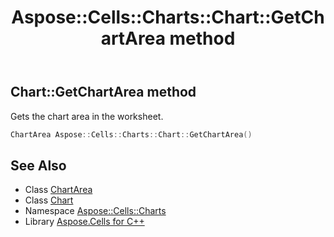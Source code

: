 ﻿---
title: Aspose::Cells::Charts::Chart::GetChartArea method
linktitle: GetChartArea
second_title: Aspose.Cells for C++ API Reference
description: 'Aspose::Cells::Charts::Chart::GetChartArea method. Gets the chart area in the worksheet in C++.'
type: docs
weight: 4100
url: /cpp/aspose.cells.charts/chart/getchartarea/
---
## Chart::GetChartArea method


Gets the chart area in the worksheet.

```cpp
ChartArea Aspose::Cells::Charts::Chart::GetChartArea()
```

## See Also

* Class [ChartArea](../../chartarea/)
* Class [Chart](../)
* Namespace [Aspose::Cells::Charts](../../)
* Library [Aspose.Cells for C++](../../../)
